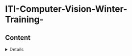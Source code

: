 # ITI-Computer-Vision-Winter-Training-
## Content
<details>
<table>
    <thead>
        <tr>
            <th >Week</th>
            <th >Day</th>
            <th >content</th>
        </tr>
    </thead>
    <tbody>
            <tr>
                <td rowspan=8 align=center>
week1
                </td>
                <td  align="center">Day1</td>
                <td align="center">python</td>
            </tr>
            <tr>
                <td  align="center">Day2</td>
                <td align="center">python</td>
            </tr>
            <tr>
                <td  align="center">Day3</td>
                <td align="center">python</td>
            </tr>
            <tr>
                <td align="center">Day4</td>
                <td align="center"></td>
            </tr>
            <tr>
                <td align="center">Day5</td>
                <td align="center"></td>
            </tr>
        </tbody>

